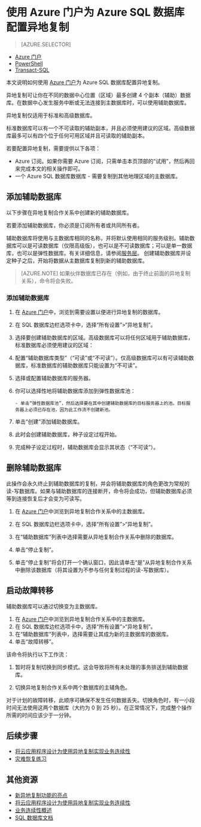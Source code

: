 <properties 
    pageTitle="使用 Azure 门户为 Azure SQL 数据库配置异地复制 | Azure" 
    description="使用 Azure 门户为 Azure SQL 数据库配置异地复制" 
    services="sql-database" 
    documentationCenter="" 
    authors="stevestein" 
    manager="jeffreyg" 
    editor=""/>

<tags
    ms.service="sql-database"
    ms.date="02/23/2016"
    wacn.date="03/24/2016"/>

# 使用 Azure 门户为 Azure SQL 数据库配置异地复制


> [AZURE.SELECTOR]
- [Azure 门户](/documentation/articles/sql-database-geo-replication-portal)
- [PowerShell](/documentation/articles/sql-database-geo-replication-powershell)
- [Transact-SQL](/documentation/articles/sql-database-geo-replication-transact-sql)


本文说明如何使用 [Azure 门户](https://manage.windowsazure.cn)为 Azure SQL 数据库配置异地复制。

异地复制可让你在不同的数据中心位置（区域）最多创建 4 个副本（辅助）数据库。在数据中心发生服务中断或无法连接到主数据库时，可以使用辅助数据库。

异地复制仅适用于标准和高级数据库。

标准数据库可以有一个不可读取的辅助副本，并且必须使用建议的区域。高级数据库最多可以有四个位于任何可用区域并且可读取的辅助副本。


若要配置异地复制，需要提供以下各项：

- Azure 订阅。如果你需要 Azure 订阅，只需单击本页顶部的“试用”，然后再回来完成本文的相关操作即可。
- 一个 Azure SQL 数据库数据库 - 需要复制到其他地理区域的主数据库。



## 添加辅助数据库

以下步骤在异地复制合作关系中创建新的辅助数据库。

若要添加辅助数据库，你必须是订阅所有者或共同所有者。

辅助数据库将使用与主数据库相同的名称，并将默认使用相同的服务级别。辅助数据库可以是可读数据库（仅限高级版），也可以是不可读数据库；可以是单一数据库，也可以是弹性数据库。有关详细信息，请参阅[服务层](/documentation/articles/sql-database-service-tiers)。
创建辅助数据库并设定种子之后，开始将数据从主数据库复制到新的辅助数据库。

> [AZURE.NOTE] 如果伙伴数据库已存在（例如，由于终止前面的异地复制关系），命令将会失败。




### 添加辅助数据库

1. 在 [Azure 门户](https://manage.windowsazure.cn)中，浏览到需要设置以便进行异地复制的数据库。
2. 在 SQL 数据库边栏选项卡中，选择“所有设置”>“异地复制”。
3. 选择要创建辅助数据库的区域。高级数据库可以将任何区域用于辅助数据库，标准数据库必须使用建议的区域：





4. 配置“辅助数据库类型”（“可读”或“不可读”）。仅高级数据库可以有可读辅助数据库，标准数据库的辅助数据库只能设置为“不可读”。
5. 选择或配置辅助数据库的服务器。



5. 你可以选择性地将辅助数据库添加到弹性数据库池：

       - 单击“弹性数据库池”，然后选择要在其中创建辅助数据库的目标服务器上的池。目标服务器上必须已存在池，因为此工作流不创建新池。

6. 单击“创建”添加辅助数据库。
 
6. 此时会创建辅助数据库，种子设定过程开始。
 


7. 完成种子设定过程时，辅助数据库会显示其状态（“不可读”）。





## 删除辅助数据库

此操作会永久终止到辅助数据库的复制，并会将辅助数据库的角色更改为常规的读-写数据库。如果与辅助数据库的连接断开，命令将会成功，但辅助数据库必须等到连接恢复后才会变为可读写。

1. 在 [Azure 门户](https://manage.windowsazure.cn)中浏览到异地复制合作关系中的主数据库。
2. 在 SQL 数据库边栏选项卡中，选择“所有设置”>“异地复制”。
3. 在“辅助数据库”列表中选择需要从异地复制合作关系中删除的数据库。
4. 单击“停止复制”。




5. 单击“停止复制”将会打开一个确认窗口，因此请单击“是”从异地复制合作关系中删除该数据库（将其设置为不参与任何复制过程的读-写数据库）。






## 启动故障转移

辅助数据库可以通过切换变为主数据库。

1. 在 [Azure 门户](https://manage.windowsazure.cn)中浏览到异地复制合作关系中的主数据库。
2. 在 SQL 数据库边栏选项卡中，选择“所有设置”>“异地复制”。
3. 在“辅助数据库”列表中，选择需要让其成为新的主数据库的数据库。
4. 单击“故障转移”。



该命令将执行以下工作流：

1. 暂时将复制切换到同步模式。这会导致将所有未处理的事务排送到辅助数据库。 

2. 切换异地复制合作关系中两个数据库的主辅角色。

对于计划的故障转移，此顺序可确保不发生任何数据丢失。切换角色时，有一小段时间无法使用这两个数据库（大约为 0 到 25 秒）。在正常情况下，完成整个操作所需的时间应该少于一分钟。

   

## 后续步骤

- [将云应用程序设计为使用异地复制实现业务连续性](/documentation/articles/sql-database-designing-cloud-solutions-for-disaster-recovery)
- [灾难恢复练习](/documentation/articles/sql-database-disaster-recovery-drills)


## 其他资源

- [新异地复制功能的亮点](http://azure.microsoft.com/blog/spotlight-on-new-capabilities-of-azure-sql-database-geo-replication)
- [将云应用程序设计为使用异地复制实现业务连续性](/documentation/articles/sql-database-designing-cloud-solutions-for-disaster-recovery)
- [业务连续性概述](/documentation/articles/sql-database-business-continuity)
- [SQL 数据库文档](/documentation/services/sql-databases)


<!--Image references-->
[1]: ./media/sql-database-geo-replication-portal/configure-geo-replication.png
[2]: ./media/sql-database-geo-replication-portal/add-secondary.png
[3]: ./media/sql-database-geo-replication-portal/create-secondary.png
[4]: ./media/sql-database-geo-replication-portal/secondary-type.png
[5]: ./media/sql-database-geo-replication-portal/create.png
[6]: ./media/sql-database-geo-replication-portal/seeding0.png
[7]: ./media/sql-database-geo-replication-portal/remove-secondary.png
[8]: ./media/sql-database-geo-replication-portal/stop-confirm.png
[9]: ./media/sql-database-geo-replication-portal/seeding-complete.png
[10]: ./media/sql-database-geo-replication-portal/failover.png

<!---HONumber=Mooncake_0118_2016-->
